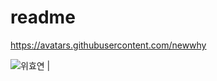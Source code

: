 


# readme

https://avatars.githubusercontent.com/newwhy


![위효연](https://avatars.githubusercontent.com/<newwhy>) |
